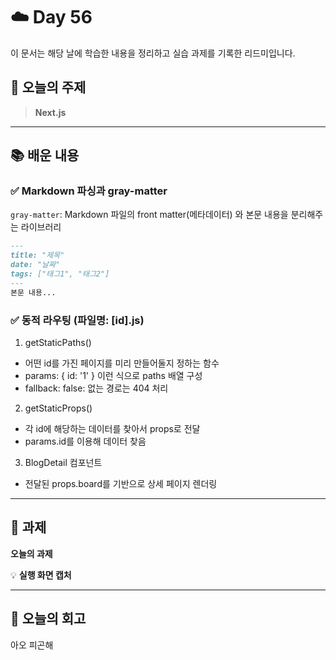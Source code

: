 # ☁️ Day 56
이 문서는 해당 날에 학습한 내용을 정리하고 실습 과제를 기록한 리드미입니다.

## 🔖 오늘의 주제
> **Next.js**

---

## 📚 배운 내용
### ✅ Markdown 파싱과 gray-matter
```gray-matter```: Markdown 파일의 front matter(메타데이터) 와 본문 내용을 분리해주는 라이브러리
```markdown
---
title: "제목"
date: "날짜"
tags: ["태그1", "태그2"]
---
본문 내용...
```
### ✅ 동적 라우팅 (파일명: [id].js)
1. getStaticPaths()
- 어떤 id를 가진 페이지를 미리 만들어둘지 정하는 함수
- params: { id: '1' } 이런 식으로 paths 배열 구성
- fallback: false: 없는 경로는 404 처리
2. getStaticProps()
- 각 id에 해당하는 데이터를 찾아서 props로 전달
- params.id를 이용해 데이터 찾음
3. BlogDetail 컴포넌트
- 전달된 props.board를 기반으로 상세 페이지 렌더링



--- 

## 📝 과제

**오늘의 과제**
>

💡 **실행 화면 캡처**




---

## 💭 오늘의 회고
아오 피곤해
